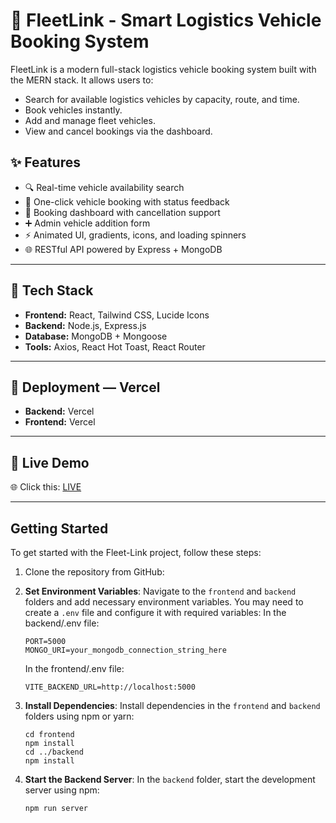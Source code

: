 # 🚛 FleetLink - Smart Logistics Vehicle Booking System

FleetLink is a modern full-stack logistics vehicle booking system built with the MERN stack. It allows users to:

- Search for available logistics vehicles by capacity, route, and time.
- Book vehicles instantly.
- Add and manage fleet vehicles.
- View and cancel bookings via the dashboard.

## ✨ Features

- 🔍 Real-time vehicle availability search
- 🚀 One-click vehicle booking with status feedback
- 🧾 Booking dashboard with cancellation support
- ➕ Admin vehicle addition form
- ⚡️ Animated UI, gradients, icons, and loading spinners
- 🌐 RESTful API powered by Express + MongoDB

---

## 🔧 Tech Stack

- **Frontend:** React, Tailwind CSS, Lucide Icons
- **Backend:** Node.js, Express.js
- **Database:** MongoDB + Mongoose
- **Tools:** Axios, React Hot Toast, React Router

---

## 🚀 Deployment —  Vercel

- **Backend:** Vercel  
- **Frontend:** Vercel  

---

## 🚀 Live Demo

🌐 Click this: [LIVE](https://fleet-link-xsys.vercel.app/)

---

## Getting Started

To get started with the Fleet-Link project, follow these steps:

1. Clone the repository from GitHub:

2. **Set Environment Variables**: Navigate to the `frontend` and `backend` folders and add necessary environment variables. You may need to create a `.env` file and configure it with required variables:
   In the backend/.env file:

   ```
   PORT=5000
   MONGO_URI=your_mongodb_connection_string_here
   ```

   In the frontend/.env file:

   ```
   VITE_BACKEND_URL=http://localhost:5000
   ```

3. **Install Dependencies**: Install dependencies in the `frontend` and `backend` folders using npm or yarn:

   ```
   cd frontend
   npm install
   cd ../backend
   npm install
   ```

4. **Start the Backend Server**: In the `backend` folder, start the development server using npm:

   ```
   npm run server
   ```


